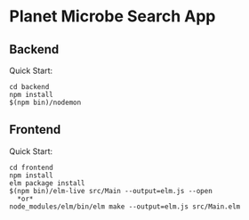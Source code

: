 # Planet Microbe Search App

## Backend 

Quick Start:
```
cd backend
npm install
$(npm bin)/nodemon
```

## Frontend

Quick Start:
```
cd frontend
npm install
elm package install
$(npm bin)/elm-live src/Main --output=elm.js --open
  *or*
node_modules/elm/bin/elm make --output=elm.js src/Main.elm
```
